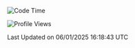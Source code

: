 <!--START_SECTION:waka-->
![Code Time](http://img.shields.io/badge/Code%20Time-2%2C186%20hrs%2012%20mins-blue)

![Profile Views](http://img.shields.io/badge/Profile%20Views-0-blue)


 Last Updated on 06/01/2025 16:18:43 UTC
<!--END_SECTION:waka-->